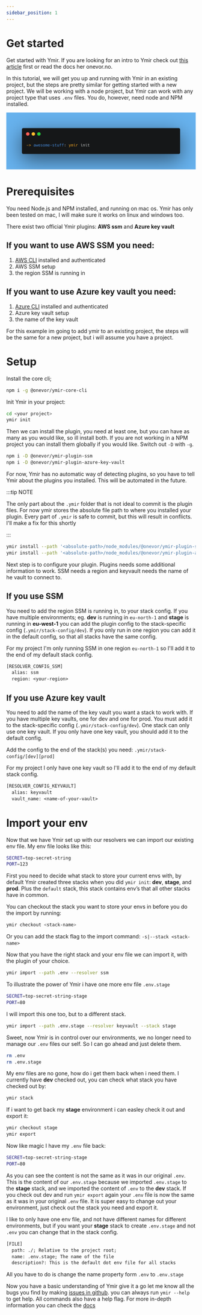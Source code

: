 ```yaml
---
sidebar_position: 1
---
```


# Get started

Get started with Ymir. If you are looking for an intro to Ymir check out [this article](../intro.md) first or read the docs her onevor.no.

In this tutorial, we will get you up and running with Ymir in an existing project, but the steps are pretty similar for getting started with a new project. We will be working with a node project, but Ymir can work with any project type that uses `.env` files. You do, however, need node and NPM installed.

![ymir init](./img/init.png)

# Prerequisites

You need Node.js and NPM installed, and running on mac os. Ymir has only been tested on mac, I will make sure it works on linux and windows too.

There exist two official Ymir plugins: **AWS ssm** and **Azure key vault**

## If you want to use AWS SSM you need:

1. [AWS CLI](https://docs.aws.amazon.com/cli/latest/userguide/getting-started-install.html) installed and authenticated
2. AWS SSM setup
3. the region SSM is running in

## If you want to use Azure key vault you need:

1. [Azure CLI](https://learn.microsoft.com/en-us/cli/azure/install-azure-cli) installed and authenticated
2. Azure key vault setup
3. the name of the key vault

For this example im going to add ymir to an existing project, the steps will be the same for a new project, but i will assume you have a project.

# Setup

Install the core cli;

```bash
npm i -g @onevor/ymir-core-cli
```

Init Ymir in your project:

```bash
cd <your project>
ymir init
```

Then we can install the plugin, you need at least one, but you can have as many as you would like, so ill install both.
If you are not working in a NPM project you can install them globally if you would like. Switch out `-D` with `-g`.

```bash
npm i -D @onevor/ymir-plugin-ssm
npm i -D @onevor/ymir-plugin-azure-key-vault
```

For now, Ymir has no automatic way of detecting plugins, so you have to tell Ymir about the plugins you installed. This will be automated in the future.

:::tip NOTE

The only part about the `.ymir` folder that is not ideal to commit is the plugin files. For now ymir stores the absolute file path to where you installed your plugin.
Every part of `.ymir` is safe to commit, but this will result in conflicts. I'll make a fix for this shortly

:::

```bash
ymir install --path '<absolute-path>/node_modules/@onevor/ymir-plugin-ssm' --alias ssm
ymir install --path '<absolute-path>/node_modules/@onevor/ymir-plugin-azure-key-vault' --alias keyvault
```

Next step is to configure your plugin. Plugins needs some additional information to work. SSM needs a region and keyvault needs the name of he vault to connect to.

## If you use SSM

You need to add the region SSM is running in, to your stack config. If you have multiple environments; eg. **dev** is running in `eu-north-1` and **stage** is running in **eu-west-1** you can add the plugin config to the stack-specific config (`.ymir/stack-config/dev`). If you only run in one region you can add it in the default config, so that all stacks have the same config.

For my project I'm only running SSM in one region `eu-north-1` so I'll add it to the end of my default stack config.

```txt title=".ymir/stack-config/default"
[RESOLVER_CONFIG_SSM]
  alias: ssm
  region: <your-region>
```

## If you use Azure key vault

You need to add the name of the key vault you want a stack to work with. If you have multiple key vaults, one for dev and one for prod. You must add it to the stack-specific config (`.ymir/stack-config/dev`). One stack can only use one key vault. If you only have one key vault, you should add it to the default config.

Add the config to the end of the stack(s) you need: `.ymir/stack-config/[dev][prod]`

For my project I only have one key vault so I'll add it to the end of my default stack config.

```txt title=".ymir/stack-config/default"
[RESOLVER_CONFIG_KEYVAULT]
  alias: keyvault
  vault_name: <name-of-your-vault>
```

# Import your env

Now that we have Ymir set up with our resolvers we can import our existing env file. My env file looks like this:

```bash title=".env"
SECRET=top-secret-string
PORT=123
```

First you need to decide what stack to store your current envs with, by default Ymir created three stacks when you did `ymir init`: **dev**, **stage**, and **prod**. Plus the `default` stack, this stack contains env’s that all other stacks have in common.

You can checkout the stack you want to store your envs in before you do the import by running:

```bash
ymir checkout <stack-name>
```

Or you can add the stack flag to the import command: `-s|--stack <stack-name>`

Now that you have the right stack and your env file we can import it, with the plugin of your choice.

```bash
ymir import --path .env --resolver ssm
```

To illustrate the power of Ymir i have one more env file `.env.stage`

```bash title=".env.stage"
SECRET=top-secret-string-stage
PORT=80
```

I will import this one too, but to a different stack.

```bash
ymir import --path .env.stage --resolver keyvault --stack stage
```

Sweet, now Ymir is in control over our environments, we no longer need to manage our `.env` files our self. So I can go ahead and just delete them.

```bash
rm .env
rm .env.stage
```

My env files are no gone, how do i get them back when i need them. I currently have **dev** checked out, you can check what stack you have checked out by:

```bash
ymir stack
```

If i want to get back my **stage** environment i can easley check it out and export it:

```bash
ymir checkout stage
ymir export
```

Now like magic I have my `.env` file back:

```bash title=".env"
SECRET=top-secret-string-stage
PORT=80
```

As you can see the content is not the same as it was in our original `.env`. This is the content of our `.env.stage` because we imported `.env.stage` to the **stage** stack, and we imported the content of `.env` to the **dev** stack. If you check out dev and run `ymir export` again your `.env` file is now the same as it was in your original `.env` file. It is super easy to change out your environment, just check out the stack you need and export it.

I like to only have one env file, and not have different names for different environments, but if you want your **stage** stack to create `.env.stage` and not `.env` you can change that in the stack config.

```txt title=".ymir/stack-config/stage"
[FILE]
  path: ./; Relative to the project root;
  name: .env.stage; The name of the file
  description?: This is the default dot env file for all stacks
```

All you have to do is change the name property form `.env` to `.env.stage`

Now you have a basic understanding of Ymir give it a go let me know all the bugs you find by making [issues in github](https://github.com/onevor/ymir/issues). you can always run `ymir --help` to get help. All commands also have a help flag. For more in-depth information you can check the [docs](http://onevor.no)
